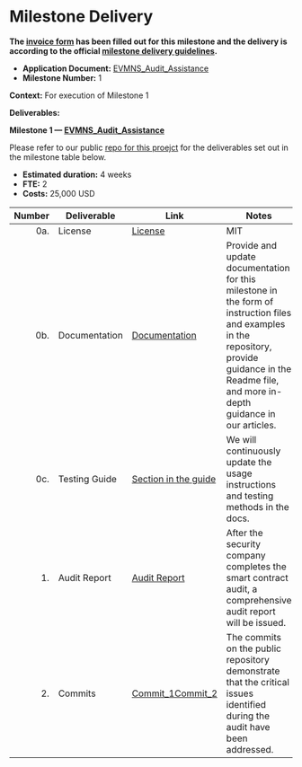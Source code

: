 # Milestone Delivery

**The [invoice form](https://forms.gle/wLuAzXKa9qYrZQob9) has been filled out for this milestone and the delivery is according to the official [milestone delivery guidelines](https://github.com/eosnetworkfoundation/grant-framework/blob/master/docs/milestone-deliverables-guidelines.md).**

* **Application Document:** [EVMNS_Audit_Assistance](https://github.com/evmns/EVMNS-Audit-Assistance/blob/main/applications/EVMNS_Audit_Assistance.md)
* **Milestone Number:** 1

**Context:**
For execution of Milestone 1

**Deliverables:**


**Milestone 1 — [EVMNS_Audit_Assistance](https://github.com/evmns/EVMNS-Audit-Assistance)**

Please refer to our public [repo for this proejct](https://github.com/evmns/EVMNS-Audit-Assistance) for the deliverables set out in the milestone table below.
- **Estimated duration:** 4 weeks
- **FTE:**  2
- **Costs:**  25,000 USD

| Number | Deliverable | Link                                                                                                                                                                                                                                                                                                                                       | Notes    |
| -----: | ----------- |--------------------------------------------------------------------------------------------------------------------------------------------------------------------------------------------------------------------------------------------------------------------------------------------------------------------------------------------|-----|
| 0a. | License | [License](https://github.com/evmns/EVMNS/blob/main/LICENSE)                                                                                                                                                                                                                                                                                |   MIT  |
| 0b. | Documentation | [Documentation](https://docs.evmns.space/)                                                                                                                                                                                                                                                                                                                          |Provide and update documentation for this milestone in the form of instruction files and examples in the repository, provide guidance in the Readme file, and more in-depth guidance in our articles.|
| 0c. | Testing Guide | [Section in the guide](https://github.com/evmns/evmns-contracts#How-to-run-tests)                                                                                                                                                                                                                                                                                                                                              |We will continuously update the usage instructions and testing methods in the docs.|
| 1. | Audit Report | [Audit Report](https://github.com/evmns/EVMNS-Audit-Assistance/blob/main/EVMNS%20Audit%20Report-2023-10-9.pdf) |After the security company completes the smart contract audit, a comprehensive audit report will be issued.|
| 2. | Commits | [Commit_1](https://github.com/evmns/evmns-contracts/commit/0b18b7390f9e9b7755e46984c56006e2fdc45274)[Commit_2](https://github.com/evmns/evmns-contracts/commit/7b909fda94c4c43763e9d1bb5ab6e7a704b3f84b) |The commits on the public repository demonstrate that the critical issues identified during the audit have been addressed.|

>

